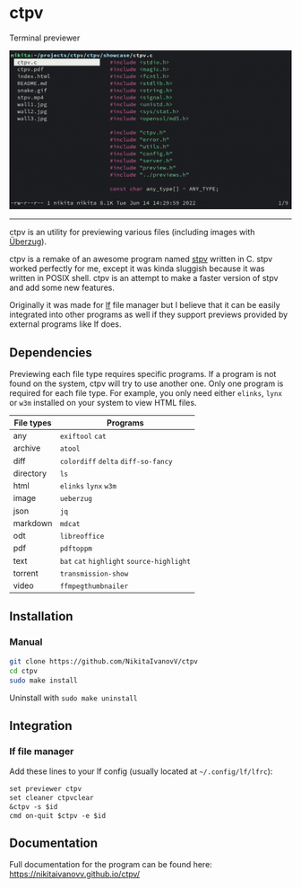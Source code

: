 # ctpv

Terminal previewer

![showcase](doc/showcase.gif)

----

ctpv is an utility for previewing various files
(including images with [Überzug](https://github.com/seebye/ueberzug)).

ctpv is a remake of an awesome program named
[stpv](https://github.com/Naheel-Azawy/stpv) written in C.
stpv worked perfectly for me, except it was kinda sluggish because
it was written in POSIX shell.
ctpv is an attempt to make a faster version of stpv and add some
new features.

Originally it was made for [lf](https://github.com/gokcehan/lf)
file manager but I believe that it can be easily integrated into
other programs as well if they support previews provided by
external programs like lf does.

## Dependencies

Previewing each file type requires specific programs.
If a program is not found on the system, ctpv
will try to use another one.
Only one program is required for each file type.
For example, you only need either `elinks`, `lynx` or
`w3m` installed on your system to view HTML files.

<!-- This table is auto generated! -->
<!--TABLESTART-->
| File types | Programs |
| ---- | ---- |
| any | `exiftool` `cat` |
| archive | `atool` |
| diff | `colordiff` `delta` `diff-so-fancy` |
| directory | `ls` |
| html | `elinks` `lynx` `w3m` |
| image | `ueberzug` |
| json | `jq` |
| markdown | `mdcat` |
| odt | `libreoffice` |
| pdf | `pdftoppm` |
| text | `bat` `cat` `highlight` `source-highlight` |
| torrent | `transmission-show` |
| video | `ffmpegthumbnailer` |

<!--TABLEEND-->

## Installation

### Manual

```sh
git clone https://github.com/NikitaIvanovV/ctpv
cd ctpv
sudo make install
```

Uninstall with `sudo make uninstall`

## Integration

### lf file manager

Add these lines to your lf config
(usually located at `~/.config/lf/lfrc`):

```
set previewer ctpv
set cleaner ctpvclear
&ctpv -s $id
cmd on-quit $ctpv -e $id
```

## Documentation

Full documentation for the program can be found here:
https://nikitaivanovv.github.io/ctpv/

